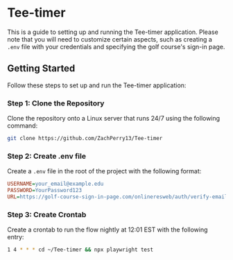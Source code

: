 # Tee-timer

This is a guide to setting up and running the Tee-timer application. Please note that you will need to customize certain aspects, such as creating a `.env` file with your credentials and specifying the golf course's sign-in page.

## Getting Started

Follow these steps to set up and run the Tee-timer application:

### Step 1: Clone the Repository

Clone the repository onto a Linux server that runs 24/7 using the following command:

```bash
git clone https://github.com/ZachPerry13/Tee-timer
```

### Step 2: Create .env file

Create a `.env` file in the root of the project with the following format:

```ini
USERNAME=your_email@example.edu
PASSWORD=YourPassword123
URL=https://golf-course-sign-in-page.com/onlineresweb/auth/verify-email
```

### Step 3: Create Crontab

Create a crontab to run the flow nightly at 12:01 EST with the following entry:

```bash
1 4 * * * cd ~/Tee-timer && npx playwright test
```

